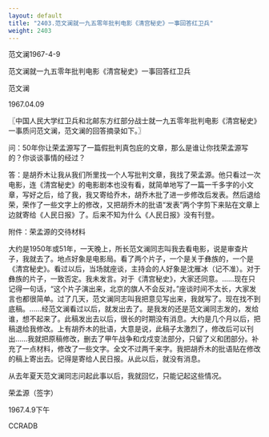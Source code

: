 ```yaml
---
layout: default
title: "2403.范文澜就一九五零年批判电影《清宫秘史》一事回答红卫兵"
weight: 2403
---
```


范文澜1967-4-9

范文澜就一九五零年批判电影《清宫秘史》一事回答红卫兵

范文澜

1967.04.09

〖中国人民大学红卫兵和北邮东方红部分战士就一九五零年批判电影《清宫秘史》一事质问范文澜，范文澜的回答摘录如下。〗

问：50年你让荣孟源写了一篇假批判真包庇的文章，那么是谁让你找荣孟源写的？你谈谈事情的经过？

答：是胡乔木让我从我们所里找一个人写批判文章，我找了荣孟源。他只看过一次电影，连《清宫秘史》的电影剧本也没有看，就简单地写了一篇一千多字的小文章，写好之后，给了我，我又寄给乔木，胡乔木批了进一步修改后发表。然后退给荣，荣作了一些文字上的修改，又把胡乔木的批语“发表”两个字剪下来贴在文章上边就寄给《人民日报》了。后来不知为什么《人民日报》没有刊登。

附件：荣孟源的交待材料

大约是1950年或51年，一天晚上，所长范文澜同志叫我去看电影，说是审查片子，我就去了。地点好象是电影局。看了两个片子，一个是关于彝族的，一个是《清宫秘史》。看过以后，当场就座谈，主持会的人好象是沈雁冰（记不准）。对于彝族的片子，一致否定。我未发言。对于《清宫秘史》，大家还同意。……现在只记得一句话，“这个片子演出来，北京的旗人不会反对。”座谈时间不太长，大家发言也都很简单。过了几天，范文澜同志叫我把意见写出来，我就写了。现在找不到底稿。……经范文澜看过以后，就发出去了。是我发的还是范文澜同志发的，发给谁，想不起来了。此稿发出去以后，很长的时期没有消息。大约是几个月以后，把稿退给我修改。上有胡乔木的批语，大意是说，此稿子太激烈了，修改后可以刊出……我就把原稿修改，删去了甲午战争和戊戍变法部分，只留了义和团部分。补充了一点材料，修改了一些文字。全文不过两千来字。我把胡乔木的批语贴在修改的稿上寄出去。记得是寄给人民日报。从此以后，就没有消息。

从去年夏天范文澜同志问起此事以后，我就回忆，只能记起这些情况。

荣孟源（签字）

1967.4.9下午

CCRADB

